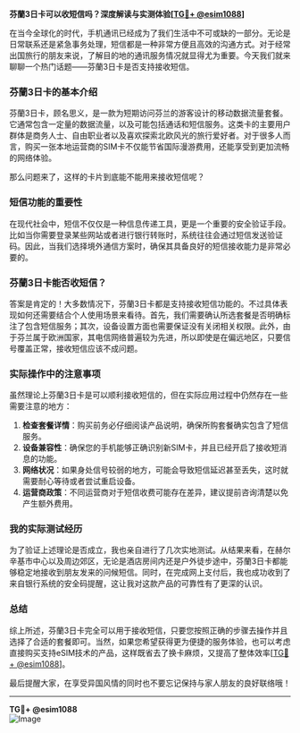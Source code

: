 **芬蘭3日卡可以收短信吗？深度解读与实测体验[[TG💪+ @esim1088](https://t.me/s/esim1088)]**

在当今全球化的时代，手机通讯已经成为了我们生活中不可或缺的一部分。无论是日常联系还是紧急事务处理，短信都是一种非常方便且高效的沟通方式。对于经常出国旅行的朋友来说，了解目的地的通讯服务情况就显得尤为重要。今天我们就来聊聊一个热门话题——芬蘭3日卡是否支持接收短信。

### 芬蘭3日卡的基本介绍

芬蘭3日卡，顾名思义，是一款为短期访问芬兰的游客设计的移动数据流量套餐。它通常包含一定量的数据流量，以及可能包括通话和短信服务。这类卡的主要用户群体是商务人士、自由职业者以及喜欢探索北欧风光的旅行爱好者。对于很多人而言，购买一张本地运营商的SIM卡不仅能节省国际漫游费用，还能享受到更加流畅的网络体验。

那么问题来了，这样的卡片到底能不能用来接收短信呢？

### 短信功能的重要性

在现代社会中，短信不仅仅是一种信息传递工具，更是一个重要的安全验证手段。比如当你需要登录某些网站或者进行银行转账时，系统往往会通过短信发送验证码。因此，当我们选择境外通信方案时，确保其具备良好的短信接收能力是非常必要的。

### 芬蘭3日卡能否收短信？

答案是肯定的！大多数情况下，芬蘭3日卡都是支持接收短信功能的。不过具体表现如何还需要结合个人使用场景来看待。首先，我们需要确认所选套餐是否明确标注了包含短信服务；其次，设备设置方面也需要保证没有关闭相关权限。此外，由于芬兰属于欧洲国家，其电信网络普遍较为先进，所以即使是在偏远地区，只要信号覆盖正常，接收短信应该不成问题。

### 实际操作中的注意事项

虽然理论上芬蘭3日卡是可以顺利接收短信的，但在实际应用过程中仍然存在一些需要注意的地方：

1. **检查套餐详情**：购买前务必仔细阅读产品说明，确保所购套餐确实包含了短信服务。
2. **设备兼容性**：确保您的手机能够正确识别新SIM卡，并且已经开启了接收短消息的功能。
3. **网络状况**：如果身处信号较弱的地方，可能会导致短信延迟甚至丢失，这时就需要耐心等待或者尝试重启设备。
4. **运营商政策**：不同运营商对于短信收费可能存在差异，建议提前咨询清楚以免产生额外费用。

### 我的实际测试经历

为了验证上述理论是否成立，我也亲自进行了几次实地测试。从结果来看，在赫尔辛基市中心以及周边郊区，无论是酒店房间内还是户外徒步途中，芬蘭3日卡都能够稳定地接收到朋友发来的问候短信。同时，在完成网上支付后，我也成功收到了来自银行系统的安全码提醒，这让我对这款产品的可靠性有了更深的认识。

### 总结

综上所述，芬蘭3日卡完全可以用于接收短信，只要您按照正确的步骤去操作并且选择了合适的套餐即可。当然，如果您希望获得更为便捷的服务体验，也可以考虑直接购买支持eSIM技术的产品，这样既省去了换卡麻烦，又提高了整体效率[[TG💪+ @esim1088](https://t.me/s/esim1088)]。

最后提醒大家，在享受异国风情的同时也不要忘记保持与家人朋友的良好联络哦！

---

**TG💪+ @esim1088**  
![Image](https://i.postimg.cc/4NQfJmqS/Snipaste-2025-05-13-00-14-12.png)